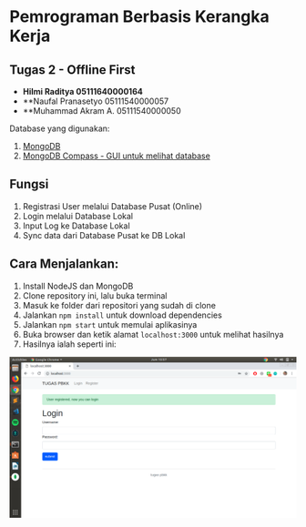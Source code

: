 # Pemrograman Berbasis Kerangka Kerja
## Tugas 2 - Offline First
   
   - **Hilmi Raditya       05111640000164**
   - **Naufal Pranasetyo   05111540000057
   - **Muhammad Akram A.   05111540000050

Database yang digunakan: 
1. [MongoDB](https://www.mongodb.com/)
2. [MongoDB Compass - GUI untuk melihat database](https://www.mongodb.com/download-center/compass?jmp=docs/)

## Fungsi
1. Registrasi User melalui Database Pusat (Online)
2. Login melalui Database Lokal 
3. Input Log ke Database Lokal
4. Sync data dari Database Pusat ke DB Lokal
   
## Cara Menjalankan:
1. Install NodeJS dan MongoDB
2. Clone repository ini, lalu buka terminal
3. Masuk ke folder dari repositori yang sudah di clone 
4. Jalankan `npm install` untuk download dependencies 
5. Jalankan `npm start` untuk memulai aplikasinya
6. Buka browser dan ketik alamat `localhost:3000` untuk melihat hasilnya
7. Hasilnya ialah seperti ini:

![hasil](/hasil.png)
